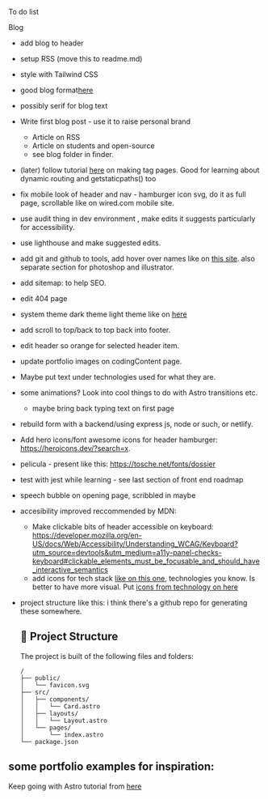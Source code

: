 To do list

Blog
- add blog to header
- setup RSS (move this to readme.md)
- style with Tailwind CSS
- good blog format[here](https://www.hipertipo.com/en/log/)
- possibly serif for blog text
- Write first blog post - use it to raise personal brand
  - Article on RSS
  - Article on students and open-source
  - see blog folder in finder.



- (later) follow tutorial [here](https://docs.astro.build/en/tutorial/5-astro-api/2/)  on making tag pages. Good for learning about dynamic routing and getstaticpaths() too









- fix mobile look of header and nav - hamburger icon svg, do it as full page, scrollable like on wired.com mobile site.
- use audit thing in dev environment , make edits it suggests particularly for accessibility.
- use lighthouse and make suggested edits.

- add git and github to tools, add hover over names like on [this site](https://ianreve.com/#Projects). also separate section for photoshop and illustrator.
- add sitemap: [
](https://docs.astro.build/en/guides/integrations-guide/sitemap/) to help SEO.

- edit 404 page
- system theme dark theme light theme like on [here](https://alexworradandrews.com/)
- add scroll to top/back to top back into footer.
- edit header so orange for selected header item.
- update portfolio images on codingContent page.
- Maybe put text under technologies used for what they are.
- some animations? Look into cool things to do with Astro transitions etc.
  - maybe bring back typing text on first page
- rebuild form with a backend/using express js, node or such, or netlify.
- Add hero icons/font awesome icons for header hamburger: https://heroicons.dev/?search=x.
- pelicula - present like this: https://tosche.net/fonts/dossier
- test with jest while learning - see last section of front end roadmap
- speech bubble on opening page, scribbled in maybe
- accesibility improved reccommended by MDN:
  - Make clickable bits of header accessible on keyboard: https://developer.mozilla.org/en-US/docs/Web/Accessibility/Understanding_WCAG/Keyboard?utm_source=devtools&utm_medium=a11y-panel-checks-keyboard#clickable_elements_must_be_focusable_and_should_have_interactive_semantics
  - add icons for tech stack [like on this one](https://www.jackherizsmith.com/#projCaf), technologies you know. Is better to have more visual. Put [icons from technology on here](https://roadmap.sh/frontend)

- project structure like this:
    i think there's a github repo for generating these somewhere.
    ## 🚀 Project Structure

    The project is built of the following files and folders:

    ```text
    /
    ├── public/
    │   └── favicon.svg
    ├── src/
    │   ├── components/
    │   │   └── Card.astro
    │   ├── layouts/
    │   │   └── Layout.astro
    │   └── pages/
    │       └── index.astro
    └── package.json
    ```



some portfolio examples for inspiration:
-

Keep going with Astro tutorial from [here](https://docs.astro.build/en/tutorial/6-islands/)
